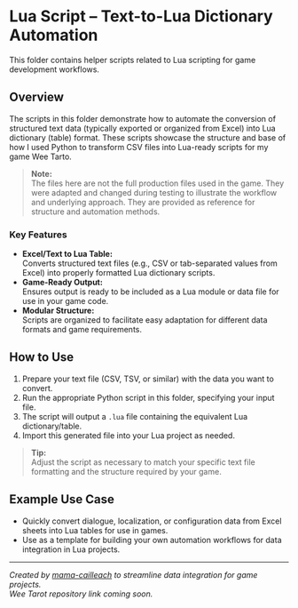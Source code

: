 # Lua Script – Text-to-Lua Dictionary Automation

This folder contains helper scripts related to Lua scripting for game development workflows.

## Overview

The scripts in this folder demonstrate how to automate the conversion of structured text data (typically exported or organized from Excel) into Lua dictionary (table) format. These scripts showcase the structure and base of how I used Python to transform CSV files into Lua-ready scripts for my game Wee Tarto.

> **Note:**  
> The files here are not the full production files used in the game. They were adapted and changed during testing to illustrate the workflow and underlying approach. They are provided as reference for structure and automation methods.

### Key Features

- **Excel/Text to Lua Table:**  
  Converts structured text files (e.g., CSV or tab-separated values from Excel) into properly formatted Lua dictionary scripts.
- **Game-Ready Output:**  
  Ensures output is ready to be included as a Lua module or data file for use in your game code.
- **Modular Structure:**  
  Scripts are organized to facilitate easy adaptation for different data formats and game requirements.

## How to Use

1. Prepare your text file (CSV, TSV, or similar) with the data you want to convert.
2. Run the appropriate Python script in this folder, specifying your input file.
3. The script will output a `.lua` file containing the equivalent Lua dictionary/table.
4. Import this generated file into your Lua project as needed.

> **Tip:**  
> Adjust the script as necessary to match your specific text file formatting and the structure required by your game.

## Example Use Case

- Quickly convert dialogue, localization, or configuration data from Excel sheets into Lua tables for use in games.
- Use as a template for building your own automation workflows for data integration in Lua projects.

---

*Created by [mama-cailleach](https://github.com/mama-cailleach) to streamline data integration for game projects.  
Wee Tarot repository link coming soon.*
